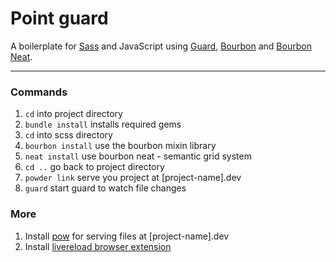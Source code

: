 # Point guard

A boilerplate for [Sass](http://sass-lang.com/) and JavaScript using [Guard](https://github.com/guard/guard), [Bourbon](http://bourbon.io) and [Bourbon Neat](http://neat.bourbon.io).

- - - 

### Commands


1. `cd` into project directory
2. `bundle install` installs required gems
3. `cd` into scss directory
4. `bourbon install` use the bourbon mixin library
5. `neat install` use bourbon neat - semantic grid system
6. `cd ..` go back to project directory
7. `powder link` serve you project at [project-name].dev
8. `guard` start guard to watch file changes

### More

1. Install [pow](http://pow.cx) for serving files at [project-name].dev
2. Install [livereload browser extension](http://feedback.livereload.com/knowledgebase/articles/86242-how-do-i-install-and-use-the-browser-extensions-)